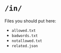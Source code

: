 # `/in/`

Files you should put here:

- `allowed.txt`
- `badwords.txt`
- `notallowed.txt`
- `related.json`
